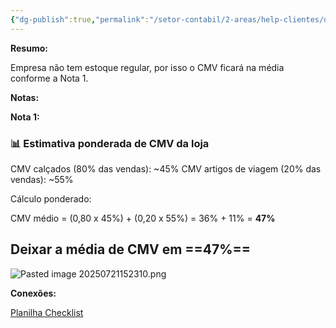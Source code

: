 ```yaml
---
{"dg-publish":true,"permalink":"/setor-contabil/2-areas/help-clientes/dudas-modas-440/","dgPassFrontmatter":true,"created":"2025-07-21T15:20:07.247-03:00","updated":"2025-07-22T09:23:37.457-03:00"}
---
```


**Resumo:**

Empresa não tem estoque regular, por isso o  CMV ficará na média conforme a Nota 1.

**Notas:**


**Nota 1:**
### 📊 Estimativa ponderada de CMV da loja

CMV calçados (80% das vendas): ~45%
CMV artigos de viagem (20% das vendas): ~55%

Cálculo ponderado:

CMV médio = (0,80 x 45%) + (0,20 x 55%) = 36% + 11% = **47%**

## Deixar a média de CMV em ==**47%**==







![Pasted image 20250721152310.png](/img/user/4%20ARQUIVOS/Pasted%20image%2020250721152310.png)

**Conexões:**

[Planilha Checklist](https://docs.google.com/spreadsheets/d/1gXmgnmnMHAzqkPoeEKGZl5QKN-78s_vL/edit?gid=1532359170#gid=1532359170)
